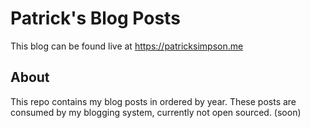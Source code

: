 # Patrick's Blog Posts

This blog can be found live at https://patricksimpson.me

## About

This repo contains my blog posts in ordered by year. 
These posts are consumed by my blogging system, currently not open sourced. (soon)
